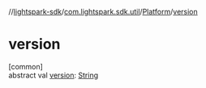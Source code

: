 //[lightspark-sdk](../../../index.md)/[com.lightspark.sdk.util](../index.md)/[Platform](index.md)/[version](version.md)

# version

[common]\
abstract val [version](version.md): [String](https://kotlinlang.org/api/latest/jvm/stdlib/kotlin/-string/index.html)
